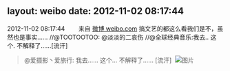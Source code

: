 layout: weibo
date: 2012-11-02 08:17:44
---
2012-11-02 08:17:44  &nbsp;&nbsp;&nbsp;&nbsp;&nbsp;&nbsp; 来自 <a href="http://weibo.com/" rel="nofollow">微博 weibo.com</a>
搞文艺的都这么看我们是不，虽然也是事实…… //@TOOTOOTOO: @淡淡的二哀伤 //@全球经典音乐:我去.. 这个. 不解释了......[流汗]
>  @爱摄影丶爱旅行: 我去...... 这个... 不解释了...... [流汗] ​​​
>  ![图片](https://ww3.sinaimg.cn/large/67574fcbjw1dyessoyy9ij.jpg)
